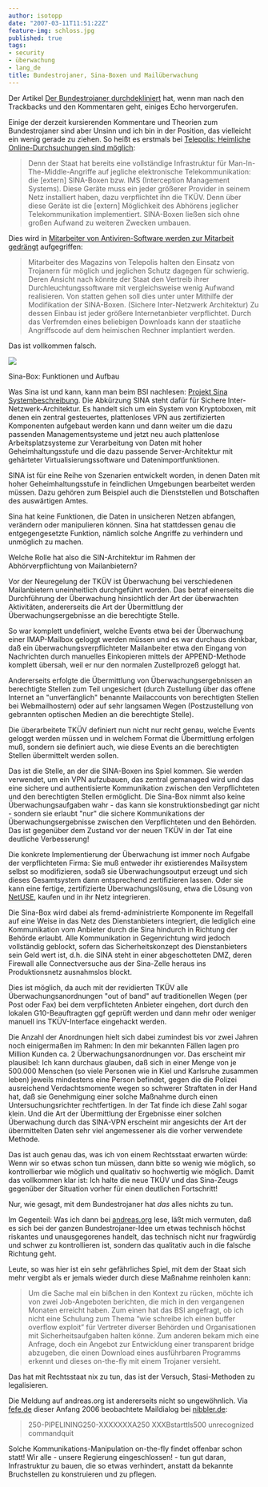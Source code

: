 ```yaml
---
author: isotopp
date: "2007-03-11T11:51:22Z"
feature-img: schloss.jpg
published: true
tags:
- security
- überwachung
- lang_de
title: Bundestrojaner, Sina-Boxen und Mailüberwachung
---
```

Der Artikel
[Der Bundestrojaner durchdekliniert](../2007-02-26-der-bundestrojaner-durchdekliniert)
hat, wenn man nach den Trackbacks und den Kommentaren geht, einiges Echo
hervorgerufen.

Einige der derzeit kursierenden Kommentare und Theorien zum Bundestrojaner
sind aber Unsinn und ich bin in der Position, das vielleicht ein wenig
gerade zu ziehen. So heißt es erstmals bei
[Telepolis: Heimliche Online-Durchsuchungen sind möglich](http://www.heise.de/tp/r4/artikel/24/24766/1.html):

> Denn der Staat hat bereits eine vollständige Infrastruktur für
> Man-In-The-Middle-Angriffe auf jegliche elektronische Telekommunikation:
> die [extern] SINA-Boxen bzw. IMS (Interception Management Systems). Diese
> Geräte muss ein jeder größerer Provider in seinem Netz installiert haben,
> dazu verpflichtet ihn die TKÜV. Denn über diese Geräte ist die [extern]
> Möglichkeit des Abhörens jeglicher Telekommunikation implementiert.
> SINA-Boxen ließen sich ohne großen Aufwand zu weiteren Zwecken umbauen.

Dies wird in
[Mitarbeiter von Antiviren-Software werden zur Mitarbeit gedrängt](http://www.gulli.com/news/schweizer-bundestrojaner-2007-03-07/) aufgegriffen:

> Mitarbeiter des Magazins von Telepolis halten den Einsatz von Trojanern
> für möglich und jeglichen Schutz dagegen für schwierig. Deren Ansicht nach
> könnte der Staat den Vertreib ihrer Durchleuchtungssoftware mit
> vergleichsweise wenig Aufwand realisieren. Von statten gehen soll dies
> unter unter Mithilfe der Modifikation der SINA-Boxen. (Sichere
> Inter-Netzwerk Architektur) Zu dessen Einbau ist jeder größere
> Internetanbieter verpflichtet. Durch das Verfremden eines beliebigen
> Downloads kann der staatliche Angriffscode auf dem heimischen Rechner
> implantiert werden.

Das ist vollkommen falsch.

![](https://blog.koehntopp.info/uploads/sina-schema.gif)

Sina-Box: Funktionen und Aufbau

Was Sina ist und kann, kann man beim BSI nachlesen:
[Projekt Sina Systembeschreibung](http://www.bsi.de/fachthem/sina/sysbesch/sysbesch.htm).
Die Abkürzung SINA steht dafür für Sichere Inter-Netzwerk-Architektur. Es
handelt sich um ein System von Kryptoboxen, mit denen ein zentral
gesteuertes, plattenloses VPN aus zertifizierten Komponenten aufgebaut
werden kann und dann weiter um die dazu passenden Managementsysteme und
jetzt neu auch plattenlose Arbeitsplatzsysteme zur Verarbeitung von Daten
mit hoher Geheimhaltungsstufe und die dazu passende Server-Architektur mit
gehärteter Virtualisierungssoftware und Datenimportfunktionen.

SINA ist für eine Reihe von Szenarien entwickelt worden, in denen Daten mit
hoher Geheimhaltungsstufe in feindlichen Umgebungen bearbeitet werden
müssen. Dazu gehören zum Beispiel auch die Dienststellen und Botschaften des
auswärtigen Amtes.

Sina hat keine Funktionen, die Daten in unsicheren Netzen abfangen,
verändern oder manipulieren können. Sina hat stattdessen genau die
entgegengesetzte Funktion, nämlich solche Angriffe zu verhindern und
unmöglich zu machen.

Welche Rolle hat also die SIN-Architektur im Rahmen der Abhörverpflichtung
von Mailanbietern?

Vor der Neuregelung der TKÜV ist Überwachung bei verschiedenen Mailanbietern
uneinheitlich durchgeführt worden. Das betraf einerseits die Durchführung
der Überwachung hinsichtlich der Art der überwachten Aktivitäten,
andererseits die Art der Übermittlung der Überwachungsergebnisse an die
berechtigte Stelle.

So war komplett undefiniert, welche Events etwa bei der Überwachung einer
IMAP-Mailbox geloggt werden müssen und es war durchaus denkbar, daß ein
überwachungsverpflichteter Mailanbeiter etwa den Eingang von Nachrichten
durch manuelles Einkopieren mittels der APPEND-Methode komplett übersah,
weil er nur den normalen Zustellprozeß geloggt hat.

Andererseits erfolgte die Übermittlung von Überwachungsergebnissen an
berechtigte Stellen zum Teil ungesichert (durch Zustellung über das offene
Internet an "unverfänglich" benannte Mailaccounts von berechtigten Stellen
bei Webmailhostern) oder auf sehr langsamen Wegen (Postzustellung von
gebrannten optischen Medien an die berechtigte Stelle).

Die überarbeitete TKÜV definiert nun nicht nur recht genau, welche Events
geloggt werden müssen und in welchem Format die Übermittlung erfolgen muß,
sondern sie definiert auch, wie diese Events an die berechtigten Stellen
übermittelt werden sollen.

Das ist die Stelle, an der die SINA-Boxen ins Spiel kommen. Sie werden
verwendet, um ein VPN aufzubauen, das zentral gemanaged wird und das eine
sichere und authentisierte Kommunikation zwischen den Verpflichteten und den
berechtigten Stellen ermöglicht. Die Sina-Box nimmt also keine
Überwachungsaufgaben wahr - das kann sie konstruktionsbedingt gar nicht -
sondern sie erlaubt "nur" die sichere Kommunikations der
Überwachungsergebnisse zwischen den Verpflichteten und den Behörden. Das ist
gegenüber dem Zustand vor der neuen TKÜV in der Tat eine deutliche
Verbesserung!

Die konkrete Implementierung der Überwachung ist immer noch Aufgabe der
verpflichteten Firma: Sie muß entweder ihr existierendes Mailsystem selbst
so modifizieren, sodaß sie Überwachungsoutput erzeugt und sich dieses
Gesamtsystem dann entsprechend zertifizieren lassen. Oder sie kann eine
fertige, zertifizierte Überwachungslösung, etwa die Lösung von
[NetUSE](http://netuse.de), kaufen und in ihr Netz integrieren.

Die Sina-Box wird dabei als fremd-administrierte Komponente im Regelfall auf
eine Weise in das Netz des Dienstanbieters integriert, die lediglich eine
Kommunikation vom Anbieter durch die Sina hindurch in Richtung der Behörde
erlaubt. Alle Kommunikation in Gegenrichtung wird jedoch vollständig
geblockt, sofern das Sicherheitskonzept des Dienstanbieters sein Geld wert
ist, d.h. die SINA steht in einer abgeschotteten DMZ, deren Firewall alle
Connectversuche aus der Sina-Zelle heraus ins Produktionsnetz ausnahmslos
blockt.

Dies ist möglich, da auch mit der revidierten TKÜV alle
Überwachungsanordnungen "out of band" auf traditionellen Wegen (per Post
oder Fax) bei dem verpflichteten Anbieter eingehen, dort durch den lokalen
G10-Beauftragten ggf geprüft werden und dann mehr oder weniger manuell ins
TKÜV-Interface eingehackt werden.

Die Anzahl der Anordnungen hielt sich dabei zumindest bis vor zwei Jahren
noch einigermaßen im Rahmen: In den mir bekannten Fällen lagen pro Million
Kunden ca. 2 Überwachungsanordnungen vor. Das erscheint mir plausibel: Ich
kann durchaus glauben, daß sich in einer Menge von je 500.000 Menschen (so
viele Personen wie in Kiel und Karlsruhe zusammen leben) jeweils mindestens
eine Person befindet, gegen die die Polizei ausreichend Verdachtsmomente
wegen so schwerer Straftaten in der Hand hat, daß sie Genehmigung einer
solche Maßnahme durch einen Untersuchungsrichter rechtfertigen. In der Tat
finde ich diese Zahl sogar klein. Und die Art der Übermittlung der
Ergebnisse einer solchen Überwachung durch das SINA-VPN erscheint mir
angesichts der Art der übermittelten Daten sehr viel angemessener als die
vorher verwendete Methode.

Das ist auch genau das, was ich von einem Rechtsstaat erwarten würde: Wenn
wir so etwas schon tun müssen, dann bitte so wenig wie möglich, so
kontrollierbar wie möglich und qualitativ so hochwertig wie möglich. Damit
das vollkommen klar ist: Ich halte die neue TKÜV und das Sina-Zeugs
gegenüber der Situation vorher für einen deutlichen Fortschritt!

Nur, wie gesagt, mit dem Bundestrojaner hat _das_ alles nichts zu tun.

Im Gegenteil: Was ich dann bei
[andreas.org](http://www.andreas.org/blog/?p=307) lese, läßt mich vermuten,
daß es sich bei der ganzen Bundestrojaner-Idee um etwas technisch höchst
riskantes und unausgegorenes handelt, das technisch nicht nur fragwürdig und
schwer zu kontrollieren ist, sondern das qualitativ auch in die falsche
Richtung geht.

Leute, so was hier ist ein sehr gefährliches Spiel, mit dem der Staat sich
mehr vergibt als er jemals wieder durch diese Maßnahme reinholen kann:

> Um die Sache mal ein bißchen in den Kontext zu rücken, möchte ich von zwei
> Job-Angeboten berichten, die mich in den vergangenen Monaten erreicht
> haben. Zum einen hat das BSI angefragt, ob ich nicht eine Schulung zum
> Thema &#8220;wie schreibe ich einen buffer overflow exploit&#8221; für
> Vertreter diverser Behörden und Organisationen mit Sicherheitsaufgaben
> halten könne. Zum anderen bekam mich eine Anfrage, doch ein Angebot zur
> Entwicklung einer transparent bridge abzugeben, die einen Download eines
> ausführbaren Programms erkennt und dieses on-the-fly mit einem Trojaner
> versieht.

Das hat mit Rechtsstaat nix zu tun, das ist der Versuch, Stasi-Methoden zu
legalisieren.

Die Meldung auf andreas.org ist andererseits nicht so ungewöhnlich. Via
[fefe.de](http://blog.fefe.de/?ts=bd1cf9c9) dieser Anfang 2006 beobachtete Maildialog bei
[nibbler.de](http://nibbler.de/tkuev):

> 250-PIPELINING250-XXXXXXXA250 XXXBstarttls500 unrecognized commandquit

Solche Kommunikations-Manipulation on-the-fly findet offenbar schon statt!
Wir alle - unsere Regierung eingeschlossen! - tun gut daran, Infrastruktur
zu bauen, die so etwas verhindert, anstatt da bekannte Bruchstellen zu
konstruieren und zu pflegen.
